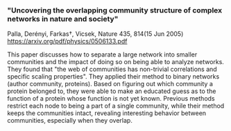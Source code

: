 ### "Uncovering the overlapping community structure of complex networks in nature and society"
Palla, Derényi, Farkas†, Vicsek, Nature 435, 814(15 Jun 2005)
<https://arxiv.org/pdf/physics/0506133.pdf>

This paper discusses how to separate a large network into smaller communities and the impact of doing so on being able to analyze networks. They found that "the web of communities has non-trivial correlations and specific scaling properties". They applied their method to binary networks (author community, proteins). Based on figuring out which community a protein belonged to, they were able to make an educated guess as to the function of a protein whose function is not yet known. Previous methods restrict each node to being a part of a single community, while their method keeps the communities intact, revealing interesting behavior between communities, especially when they overlap.
